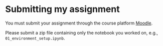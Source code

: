 # Submitting my assignment

You must submit your assignment through the course platform [Moodle](https://moodle.uni.lu/).

Please submit a zip file containing only the notebook you worked on, e.g., `01_environment_setup.ipynb`.
